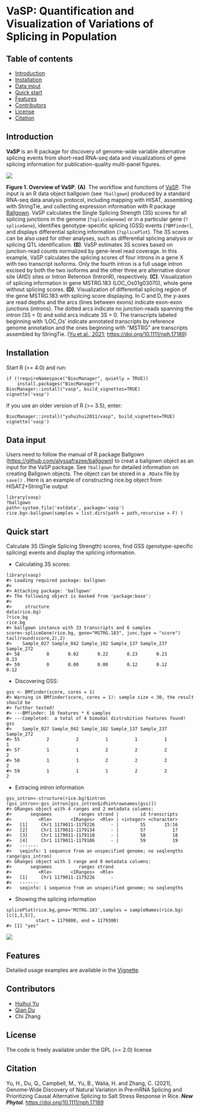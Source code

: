 # VaSP: Quantification and Visualization of Variations of Splicing in Population

## Table of contents
- [Introduction](#introduction)
- [Installation](#installation)
- [Data input](#data-input)
- [Quick start](#quick-start)
- [Features](#features)
- [Contributors](#contributors)
- [License](#license)
- [Citation](#citation)


## Introduction

**VaSP** is an R package for discovery of genome-wide variable alternative splicing events from short-read RNA-seq data and visualizations of gene splicing information for publication-quality multi-panel figures.

![](https://github.com/yuhuihui2011/vasp/blob/master/README_files/vasp.png)

**Figure 1. Overview of VaSP**. **(A)**. The workflow and functions of [VaSP](https://github.com/yuhuihui2011/vasp). The input is an R data object ballgown (see `?ballgown`) produced by a standard RNA-seq data analysis protocol, including mapping with HISAT, assembling with StringTie, and collecting expression information with R package [Ballgown](https://github.com/alyssafrazee/ballgown). VaSP calculates the Single Splicing Strength (3S) scores for all splicing junctions in the genome (`?spliceGenome`) or in a particular gene (`?spliceGene`), identifies genotype-specific splicing (GSS) events (`?BMfinder`), and displays differential splicing information (`?splicePlot`). The 3S scores can be also used for other analyses, such as differential splicing analysis or splicing QTL identification. **(B)**. VaSP estimates 3S scores based on junction-read counts normalized by gene-level read coverage. In this example, VaSP calculates the splicing scores of four introns in a gene X with two transcript isoforms. Only the fourth intron is a full usage intron excised by both the two isoforms and the other three are alternative donor site (AltD) sites or Intron Retention (IntronR), respectively. **(C)**. Visualization of splicing information in gene MSTRG.183 (LOC_Os01g03070), whole gene without splicing scores. **(D)**. Visualization of differential splicing region of the gene MSTRG.183 with splicing score displaying. In C and D, the y-axes are read depths and the arcs (lines between exons) indicate exon-exon junctions (introns). The dotted arcs indicate no junction-reads spanning the intron (3S = 0) and solid arcs indicate 3S > 0. The transcripts labeled beginning with ‘LOC_Os’ indicate annotated transcripts by reference genome annotation and the ones beginning with “MSTRG” are transcripts assembled by StringTie. ([Yu et al., 2021](#citation); https://doi.org/10.1111/nph.17189)

## Installation

Start R (>= 4.0) and run:

```{r,eval=FALSE}
if (!requireNamespace("BiocManager", quietly = TRUE))
    install.packages("BiocManager")
BiocManager::install("vasp", build_vignettes=TRUE)
vignette('vasp')
```

If you use an older version of R (>= 3.5), enter:

```{r,eval=FALSE}
BiocManager::install("yuhuihui2011/vasp", build_vignettes=TRUE)
vignette('vasp')
```

## Data input

Users need to follow the manual of R package Ballgown (<https://github.com/alyssafrazee/ballgown>) to creat a ballgown object as an input for the VaSP package. See `?ballgown` for detailed information on creating Ballgown objects. The object can be stored in a `.RDate` file by `save()` . Here is an example of constructing rice.bg object from HISAT2+StringTie output

```{r,eval=FALSE}
library(vasp)
?ballgown
path<-system.file('extdata', package='vasp')
rice.bg<-ballgown(samples = list.dirs(path = path,recursive = F) )
```

## Quick start

Calculate 3S (Single Splicing Strength) scores, find GSS (genotype-specific splicing) events and display the splicing information.

-   Calculating 3S scores:

<!-- -->

    library(vasp)
    #> Loading required package: ballgown
    #> 
    #> Attaching package: 'ballgown'
    #> The following object is masked from 'package:base':
    #> 
    #>     structure
    data(rice.bg)
    ?rice.bg
    rice.bg
    #> ballgown instance with 33 transcripts and 6 samples
    score<-spliceGene(rice.bg, gene="MSTRG.183", junc.type = "score")
    tail(round(score,2),2)
    #>    Sample_027 Sample_042 Sample_102 Sample_137 Sample_237 Sample_272
    #> 58          0       0.02       0.22       0.23       0.23       0.23
    #> 59          0       0.00       0.00       0.12       0.12       0.12

-   Discovering GSS:

<!-- -->

    gss <- BMfinder(score, cores = 1) 
    #> Warning in BMfinder(score, cores = 1): sample size < 30, the result should be
    #> further tested!
    #> ---BMfinder: 16 features * 6 samples
    #> ---Completed:  a total of 4 bimodal distrubition features found!
    gss
    #>    Sample_027 Sample_042 Sample_102 Sample_137 Sample_237 Sample_272
    #> 55          2          2          1          1          1          1
    #> 57          1          1          2          2          2          2
    #> 58          1          1          2          2          2          2
    #> 59          1          1          1          2          2          2

-   Extracing intron information

<!-- -->

    gss_intron<-structure(rice.bg)$intron
    (gss_intron<-gss_intron[gss_intron$id%in%rownames(gss)])
    #> GRanges object with 4 ranges and 2 metadata columns:
    #>       seqnames          ranges strand |        id transcripts
    #>          <Rle>       <IRanges>  <Rle> | <integer> <character>
    #>   [1]     Chr1 1179011-1179226      - |        55       15:16
    #>   [2]     Chr1 1179011-1179134      - |        57          17
    #>   [3]     Chr1 1179011-1179110      - |        58          18
    #>   [4]     Chr1 1179011-1179106      - |        59          19
    #>   -------
    #>   seqinfo: 1 sequence from an unspecified genome; no seqlengths
    range(gss_intron)
    #> GRanges object with 1 range and 0 metadata columns:
    #>       seqnames          ranges strand
    #>          <Rle>       <IRanges>  <Rle>
    #>   [1]     Chr1 1179011-1179226      -
    #>   -------
    #>   seqinfo: 1 sequence from an unspecified genome; no seqlengths

-   Showing the splicing information

<!-- -->

    splicePlot(rice.bg,gene='MSTRG.183',samples = sampleNames(rice.bg)[c(1,3,5)],
               start = 1179000, end = 1179300)
    #> [1] "yes"
![](https://github.com/yuhuihui2011/vasp/blob/master/README_files/splicePlot-1.png)

## Features

Detailed usage examples are available in the [Vignette](https://github.com/yuhuihui2011/vasp/blob/master/README_files/vasp.md).

## Contributors

* [Huihui Yu](https://github.com/yuhuihui2011)
* [Qian Du](https://github.com/purod)
* Chi Zhang
  
## License

The code is freely available under the GPL (>= 2.0) license

## Citation

Yu, H., Du, Q., Campbell, M., Yu, B., Walia, H. and Zhang, C. (2021), Genome‐Wide Discovery of Natural Variation in Pre‐mRNA Splicing and Prioritizing Causal Alternative Splicing to Salt Stress Response in Rice. ***New Phytol***. https://doi.org/10.1111/nph.17189
<br />
<br />

